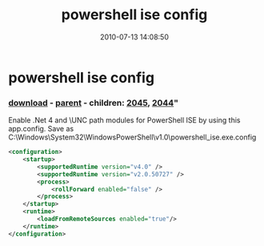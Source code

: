 ﻿---
pid:            1971
parent:         1970
children:       2045,2044
poster:         Joel Bennett
title:          powershell ise config
date:           2010-07-13 14:08:50
format:         xml
---

# powershell ise config

### [download](1971.xml) - [parent](1970.md) - children: [2045](2045.md), [2044](2044.md)"

Enable .Net 4 and \\UNC path modules for PowerShell ISE by using this app.config. Save as C:\Windows\System32\WindowsPowerShell\v1.0\powershell_ise.exe.config

```xml
<configuration>
	<startup>
		<supportedRuntime version="v4.0" />
		<supportedRuntime version="v2.0.50727" />
		<process>
			<rollForward enabled="false" />
		</process>
	</startup>
	<runtime>
		<loadFromRemoteSources enabled="true"/>
	</runtime>
</configuration>
```
